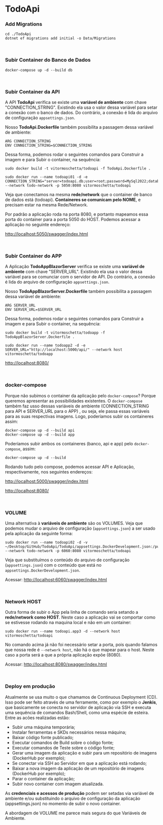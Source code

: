 # TodoApi

### Add Migrations
```
cd ./TodoApi
dotnet ef migrations add initial -o Data/Migrations
```

<br>


### Subir Container do Banco de Dados
```
docker-compose up -d --build db
```

<br>


### Subir Container da API

A API **TodoApi** verifica se existe uma **variável de ambiente** com chave "CONNECTION_STRING". Existindo ela usa o valor dessa variável para setar a conexão com o banco de dados. Do contrário, a conexão é lida do arquivo de configuração `appsettings.json`.

Nosso **TodoApi.Dockerfile** também possibilita a passagem dessa variável de ambiente:
```
ARG CONNECTION_STRING
ENV CONNECTION_STRING=$CONNECTION_STRING
```

Dessa forma, podemos rodar o seguintes comandos para Construir a imagem e para Subir o container, na sequência:
```
sudo docker build -t vitormoschetta/todoapi -f TodoApi.Dockerfile .

sudo docker run --name todoapi01 -d -e CONNECTION_STRING="server=todoapi.db;user=root;password=MySql2022;database=todoapidb" --network todo-network -p 5050:8080 vitormoschetta/todoapi
```

Veja que conectamos na mesma **rede/network** que o container de banco de dados está (todoapi). **Containeres se comunicam pelo NOME**, e precisam estar na mesma Rede/Network.

Por padrão a aplicação roda na porta 8080, e portanto mapeamos essa porta do container para a porta 5050 do HOST. Podemos acessar a aplicação no seguinte endereço:

<http://localhost:5050/swagger/index.html>


<br>


### Subir Container do APP

A Aplicação **TodoAppBlazorServer** verifica se existe uma **variável de ambiente** com chave "SERVER_URL". Existindo ela usa o valor dessa variável para se comunciar com o servidor de API. Do contrário, a conexão é lida do arquivo de configuração `appsettings.json`.

Nosso **TodoAppBlazorServer.Dockerfile** também possibilita a passagem dessa variável de ambiente:
```
ARG SERVER_URL
ENV SERVER_URL=$SERVER_URL
```

Dessa forma, podemos rodar o seguintes comandos para Construir a imagem e para Subir o container, na sequência:
```
sudo docker build -t vitormoschetta/todoapp -f TodoAppBlazorServer.Dockerfile .

sudo docker run --name todoapp2 -d -e SERVER_URL="http://localhost:5000/api/" --network host vitormoschetta/todoapp
```

<http://localhost:8080/>


<br>


### docker-compose

Porque não subimos o container da aplicação pelo `docker-compose`? Porque queremos apresentar as possibilidades existentes. O `docker-compose` também faz usso dessas variáveis de ambiente (CONNECTION_STRING para API e SERVER_URL para o APP) , ou seja, ele passa essas variáveis para as suas respectivas imagens. Logo, poderíamos subir os containeres assim:
```
docker-compose up -d --build api
docker-compose up -d --build app
```

Poderíamos subir ambos os containeres (banco, api e app) pelo `docker-compose`, assim:
```
docker-compose up -d --build
```

Rodando tudo pelo compose, podemos acessar API e Aplicação, respectivamente, nos seguintes endereços:

<http://localhost:5000/swagger/index.html>

<http://localhost:8080/>


<br>


### VOLUME

Uma alternativa à **variáveis de ambiente** são os VOLUMES. Veja que podemos mudar o arquivo de configuração (`appsettings.json`) a ser usado pela aplicação da seguinte forma:
```
sudo docker run --name todoapi02 -d -v ~/Desktop/GitHub/TodoApi/TodoApi/appsettings.DockerDevelopment.json:/public/appsettings.json --network todo-network -p 6060:8080 vitormoschetta/todoapi
```
Veja que  substituímos o conteúdo do arquivo de configuração (`appsettings.json`) com o conteúdo que está no `appsettings.DockerDevelopment.json`.

Acessar: <http://localhost:6060/swagger/index.html>


<br>


### Network HOST

Outra forma de subir o App pela linha de comando seria setando a **rede/network como HOST**. Neste caso a aplicação vai se comportar como se estivesse rodando na maquina local e não em um container:
```
sudo docker run --name todoapi.app3 -d --network host vitormoschetta/todoapi
```
No comando acima já não foi necessário setar a porta, pois quando falamos que nossa rede é `--network host`, não há o que mapear para o host. Neste caso a porta será a que a própria aplicação expõe (8080).

Acessar: <http://localhost:8080/swagger/index.html>


<br>


### Deploy em produção

Atualmente se usa muito o que chamamos de Continuous Deployment (CD). Isso pode ser feito através de uma ferramente, como por exemplo o **Jenkis**, que basicamente se conecta no servidor de aplicação via SSH e executa uma sequência de comandos Bash/Shell, como uma espécie de esteira. Entre as acões realizadas estão:
- Subir uma máquina temporária;
- Instalar ferramentas e SKDs necessários nessa máquina;
- Baixar código fonte publicado;
- Executar comandos de Build sobre o código fonte;
- Executar comandos de Teste sobre o código fonte;
- Gerar uma imagem da aplicação e subir para um repositório de imagens (DockerHub por exemplo);
- Se conectar via SSH ao Servidor em que a aplicação está rodando;
- Baixar a nova imagem da aplicação de um repositório de imagens (DockerHub por exemplo);
- Parar o container da aplicação;
- Subir novo container com imagem atualizada.

As **credenciais e acessos de produção** podem ser setadas via variável de ambiente e/ou substituindo o arquivo de configuração da aplicação (appsettings.json) no momento de subir o novo container.

A abordagem de VOLUME me parece mais segura do que Variáveis de Ambiente.
